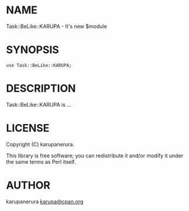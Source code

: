 # NAME

Task::BeLike::KARUPA - It's new $module

# SYNOPSIS

    use Task::BeLike::KARUPA;

# DESCRIPTION

Task::BeLike::KARUPA is ...

# LICENSE

Copyright (C) karupanerura.

This library is free software; you can redistribute it and/or modify
it under the same terms as Perl itself.

# AUTHOR

karupanerura <karupa@cpan.org>
